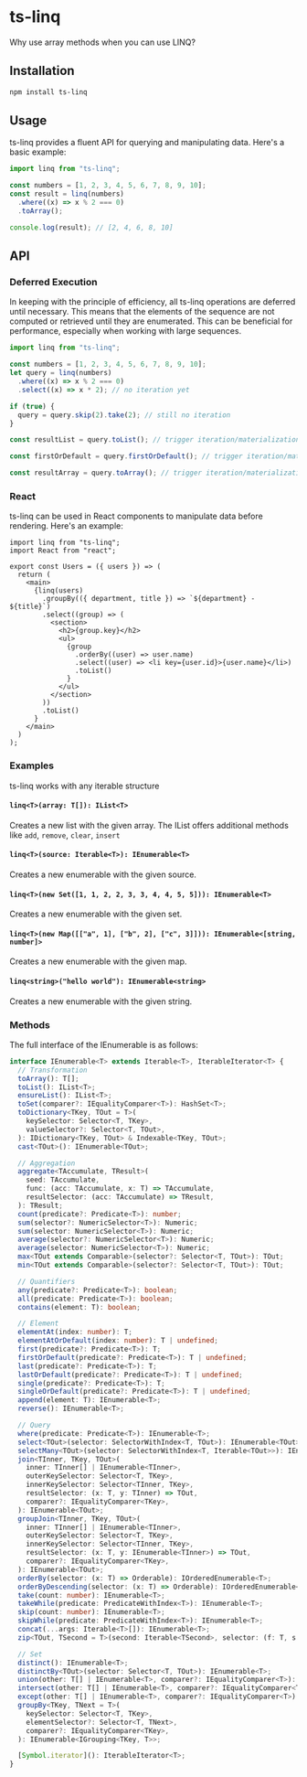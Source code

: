# ts-linq

Why use array methods when you can use LINQ?

## Installation

```bash
npm install ts-linq
```

## Usage

ts-linq provides a fluent API for querying and manipulating data. Here's a basic example:

```typescript
import linq from "ts-linq";

const numbers = [1, 2, 3, 4, 5, 6, 7, 8, 9, 10];
const result = linq(numbers)
  .where((x) => x % 2 === 0)
  .toArray();

console.log(result); // [2, 4, 6, 8, 10]
```

## API

### Deferred Execution

In keeping with the principle of efficiency, all ts-linq operations are deferred until necessary. This means that the elements of the sequence are not computed or retrieved until they are enumerated. This can be beneficial for performance, especially when working with large sequences.

```typescript
import linq from "ts-linq";

const numbers = [1, 2, 3, 4, 5, 6, 7, 8, 9, 10];
let query = linq(numbers)
  .where((x) => x % 2 === 0)
  .select((x) => x * 2); // no iteration yet

if (true) {
  query = query.skip(2).take(2); // still no iteration
}

const resultList = query.toList(); // trigger iteration/materialization

const firstOrDefault = query.firstOrDefault(); // trigger iteration/materialization

const resultArray = query.toArray(); // trigger iteration/materialization and transform to array
```

### React

ts-linq can be used in React components to manipulate data before rendering. Here's an example:

```tsx
import linq from "ts-linq";
import React from "react";

export const Users = ({ users }) => (
  return (
    <main>
      {linq(users)
        .groupBy(({ department, title }) => `${department} - ${title}`)
        .select((group) => (
          <section>
            <h2>{group.key}</h2>
            <ul>
              {group
                .orderBy((user) => user.name)
                .select((user) => <li key={user.id}>{user.name}</li>)
                .toList()
              }
            </ul>
          </section>
        ))
        .toList()
      }
    </main>
  )
);
```

### Examples

ts-linq works with any iterable structure

#### `linq<T>(array: T[]): IList<T>`

Creates a new list with the given array. The IList offers additional methods like `add`, `remove`, `clear`, `insert`

#### `linq<T>(source: Iterable<T>): IEnumerable<T>`

Creates a new enumerable with the given source.

#### `linq<T>(new Set([1, 1, 2, 2, 3, 3, 4, 4, 5, 5])): IEnumerable<T>`

Creates a new enumerable with the given set.

#### `linq<T>(new Map([["a", 1], ["b", 2], ["c", 3]])): IEnumerable<[string, number]>`

Creates a new enumerable with the given map.

#### `linq<string>("hello world"): IEnumerable<string>`

Creates a new enumerable with the given string.

### Methods

The full interface of the IEnumerable is as follows:

```typescript
interface IEnumerable<T> extends Iterable<T>, IterableIterator<T> {
  // Transformation
  toArray(): T[];
  toList(): IList<T>;
  ensureList(): IList<T>;
  toSet(comparer?: IEqualityComparer<T>): HashSet<T>;
  toDictionary<TKey, TOut = T>(
    keySelector: Selector<T, TKey>,
    valueSelector?: Selector<T, TOut>,
  ): IDictionary<TKey, TOut> & Indexable<TKey, TOut>;
  cast<TOut>(): IEnumerable<TOut>;

  // Aggregation
  aggregate<TAccumulate, TResult>(
    seed: TAccumulate,
    func: (acc: TAccumulate, x: T) => TAccumulate,
    resultSelector: (acc: TAccumulate) => TResult,
  ): TResult;
  count(predicate?: Predicate<T>): number;
  sum(selector?: NumericSelector<T>): Numeric;
  sum(selector: NumericSelector<T>): Numeric;
  average(selector?: NumericSelector<T>): Numeric;
  average(selector: NumericSelector<T>): Numeric;
  max<TOut extends Comparable>(selector?: Selector<T, TOut>): TOut;
  min<TOut extends Comparable>(selector?: Selector<T, TOut>): TOut;

  // Quantifiers
  any(predicate?: Predicate<T>): boolean;
  all(predicate: Predicate<T>): boolean;
  contains(element: T): boolean;

  // Element
  elementAt(index: number): T;
  elementAtOrDefault(index: number): T | undefined;
  first(predicate?: Predicate<T>): T;
  firstOrDefault(predicate?: Predicate<T>): T | undefined;
  last(predicate?: Predicate<T>): T;
  lastOrDefault(predicate?: Predicate<T>): T | undefined;
  single(predicate?: Predicate<T>): T;
  singleOrDefault(predicate?: Predicate<T>): T | undefined;
  append(element: T): IEnumerable<T>;
  reverse(): IEnumerable<T>;

  // Query
  where(predicate: Predicate<T>): IEnumerable<T>;
  select<TOut>(selector: SelectorWithIndex<T, TOut>): IEnumerable<TOut>;
  selectMany<TOut>(selector: SelectorWithIndex<T, Iterable<TOut>>): IEnumerable<TOut>;
  join<TInner, TKey, TOut>(
    inner: TInner[] | IEnumerable<TInner>,
    outerKeySelector: Selector<T, TKey>,
    innerKeySelector: Selector<TInner, TKey>,
    resultSelector: (x: T, y: TInner) => TOut,
    comparer?: IEqualityComparer<TKey>,
  ): IEnumerable<TOut>;
  groupJoin<TInner, TKey, TOut>(
    inner: TInner[] | IEnumerable<TInner>,
    outerKeySelector: Selector<T, TKey>,
    innerKeySelector: Selector<TInner, TKey>,
    resultSelector: (x: T, y: IEnumerable<TInner>) => TOut,
    comparer?: IEqualityComparer<TKey>,
  ): IEnumerable<TOut>;
  orderBy(selector: (x: T) => Orderable): IOrderedEnumerable<T>;
  orderByDescending(selector: (x: T) => Orderable): IOrderedEnumerable<T>;
  take(count: number): IEnumerable<T>;
  takeWhile(predicate: PredicateWithIndex<T>): IEnumerable<T>;
  skip(count: number): IEnumerable<T>;
  skipWhile(predicate: PredicateWithIndex<T>): IEnumerable<T>;
  concat(...args: Iterable<T>[]): IEnumerable<T>;
  zip<TOut, TSecond = T>(second: Iterable<TSecond>, selector: (f: T, s: TSecond) => TOut): IEnumerable<TOut>;

  // Set
  distinct(): IEnumerable<T>;
  distinctBy<TOut>(selector: Selector<T, TOut>): IEnumerable<T>;
  union(other: T[] | IEnumerable<T>, comparer?: IEqualityComparer<T>): IEnumerable<T>;
  intersect(other: T[] | IEnumerable<T>, comparer?: IEqualityComparer<T>): IEnumerable<T>;
  except(other: T[] | IEnumerable<T>, comparer?: IEqualityComparer<T>): IEnumerable<T>;
  groupBy<TKey, TNext = T>(
    keySelector: Selector<T, TKey>,
    elementSelector?: Selector<T, TNext>,
    comparer?: IEqualityComparer<TKey>,
  ): IEnumerable<IGrouping<TKey, T>>;

  [Symbol.iterator](): IterableIterator<T>;
}
```
